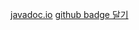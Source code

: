 
[javadoc.io](http://javadoc.io/)
[github badge 달기](https://www.lesstif.com/pages/viewpage.action?pageId=54952153)
